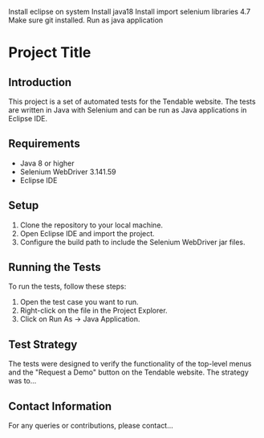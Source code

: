 Install eclipse on system
Install java18
Install import selenium libraries 4.7
Make sure git installed.
Run as java application
# Project Title

## Introduction
This project is a set of automated tests for the Tendable website. The tests are written in Java with Selenium and can be run as Java applications in Eclipse IDE.

## Requirements
- Java 8 or higher
- Selenium WebDriver 3.141.59
- Eclipse IDE

## Setup
1. Clone the repository to your local machine.
2. Open Eclipse IDE and import the project.
3. Configure the build path to include the Selenium WebDriver jar files.

## Running the Tests
To run the tests, follow these steps:
1. Open the test case you want to run.
2. Right-click on the file in the Project Explorer.
3. Click on Run As -> Java Application.

## Test Strategy
The tests were designed to verify the functionality of the top-level menus and the "Request a Demo" button on the Tendable website. The strategy was to...

## Contact Information
For any queries or contributions, please contact...
